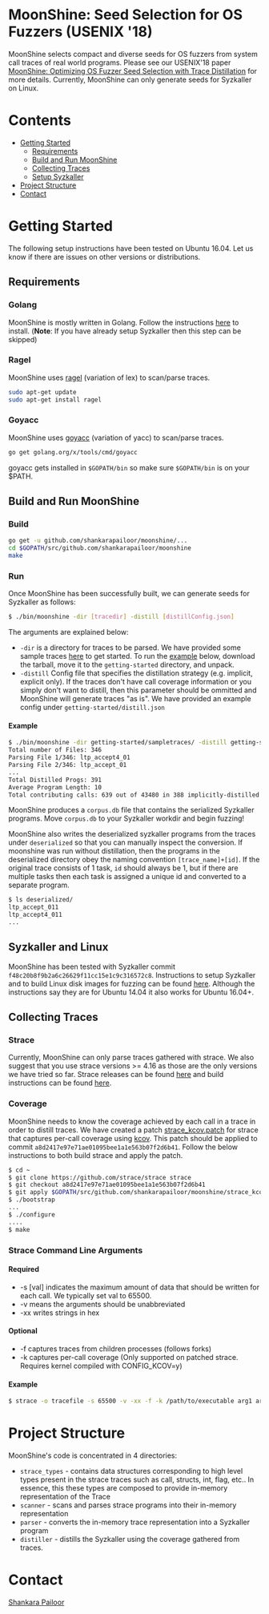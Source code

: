 # MoonShine: Seed Selection for OS Fuzzers (USENIX '18)

MoonShine selects compact and diverse seeds for OS fuzzers from system call traces of real world programs. Please see our USENIX'18 paper [MoonShine: Optimizing OS Fuzzer Seed Selection with Trace Distillation](http://www.cs.columbia.edu/~suman/docs/moonshine.pdf) for more details. Currently, MoonShine can only generate seeds for Syzkaller on Linux. 

# Contents
* [Getting Started](#getting-started)
    * [Requirements](#requirements)
    * [Build and Run MoonShine](#build-and-run-moonshine)
    * [Collecting Traces](#collecting-traces)
    * [Setup Syzkaller](#syzkaller-and-linux)
* [Project Structure](#project-structure)
* [Contact](#contact)

# Getting Started

The following setup instructions have been tested on Ubuntu 16.04. Let us know if there are issues on other versions or distributions.
## Requirements

### Golang
MoonShine is mostly written in Golang. Follow the instructions [here](https://golang.org/doc/install) to install. (**Note**: If you have already setup Syzkaller then this step can be skipped)

### Ragel
MoonShine uses [ragel](http://www.colm.net/open-source/ragel/) (variation of lex) to scan/parse traces.
```bash
sudo apt-get update
sudo apt-get install ragel
```

### Goyacc
MoonShine uses [goyacc](https://godoc.org/golang.org/x/tools/cmd/goyacc) (variation of yacc) to scan/parse traces.
```bash
go get golang.org/x/tools/cmd/goyacc
```
goyacc gets installed in ```$GOPATH/bin``` so make sure ```$GOPATH/bin``` is on your $PATH.

## Build and Run MoonShine

### Build
```bash
go get -u github.com/shankarapailoor/moonshine/...
cd $GOPATH/src/github.com/shankarapailoor/moonshine
make
```

### Run
Once MoonShine has been successfully built, we can generate seeds for Syzkaller as follows:

```bash
$ ./bin/moonshine -dir [tracedir] -distill [distillConfig.json]
```
The arguments are explained below:
* ```-dir``` is a directory for traces to be parsed. We have provided some sample traces [here](https://drive.google.com/file/d/1eKLK9Kvj5tsJVYbjB2PlFXUsMQGASjmW/view?usp=sharing) to get started. To run the [example](#example) below, download the tarball, move it to the ```getting-started``` directory, and unpack. 
* ```-distill``` Config file that specifies the distillation strategy (e.g. implicit, explicit only). If the traces don't have call coverage information or you simply don't want to distill, then this parameter should be ommitted and MoonShine will generate traces "as is". We have provided an example config under ```getting-started/distill.json```
#### Example

```bash
$ ./bin/moonshine -dir getting-started/sampletraces/ -distill getting-started/distill.json
Total number of Files: 346
Parsing File 1/346: ltp_accept4_01
Parsing File 2/346: ltp_accept_01
...
Total Distilled Progs: 391
Average Program Length: 10
Total contributing calls: 639 out of 43480 in 388 implicitly-distilled programs. Total calls: 3250
```

MoonShine produces a ```corpus.db``` file that contains the serialized Syzkaller programs. Move ```corpus.db``` to your Syzkaller workdir and begin fuzzing!

MoonShine also writes the deserialized syzkaller programs from the traces under ```deserialized``` so that you can manually inspect the conversion. If moonshine was run without distillation, then the programs in the deserialized directory obey the naming convention ```[trace_name]+[id]```. If the original trace consists of 1 task, ```id``` should always be 1, but if there are multiple tasks then each task is assigned a unique id and converted to a separate program. 

```bash
$ ls deserialized/
ltp_accept_011
ltp_accept4_011
...
```

## Syzkaller and Linux
MoonShine has been tested with Syzkaller commit ```f48c20b8f9b2a6c26629f11cc15e1c9c316572c8```. Instructions to setup Syzkaller and to build Linux disk images for fuzzing can be found [here](https://github.com/google/syzkaller/blob/master/docs/linux/setup_ubuntu-host_qemu-vm_x86-64-kernel.md). Although the instructions say they are for Ubuntu 14.04 it also works for Ubuntu 16.04+.

## Collecting Traces

### Strace
Currently, MoonShine can only parse traces gathered with strace. We also suggest that you use strace versions >= 4.16 as those are the only versions we have tried so far. Strace releases can be found [here](https://github.com/strace/strace/releases) and build instructions can be found [here](https://github.com/strace/strace/blob/master/INSTALL).

### Coverage
MoonShine needs to know the coverage achieved by each call in a trace in order to distill traces. We have created a patch [strace_kcov.patch](/strace_kcov.patch) for strace that captures per-call coverage using [kcov](https://lwn.net/Articles/671640/). This patch should be applied to commit ```a8d2417e97e71ae01095bee1a1e563b07f2d6b41```. Follow the below instructions to both build strace and apply the patch.
```bash
$ cd ~
$ git clone https://github.com/strace/strace strace
$ git checkout a8d2417e97e71ae01095bee1a1e563b07f2d6b41
$ git apply $GOPATH/src/github.com/shankarapailoor/moonshine/strace_kcov.patch
$ ./bootstrap
...
$ ./configure
....
$ make
```

### Strace Command Line Arguments

#### Required
* -s [val] indicates the maximum amount of data that should be written for each call. We typically set val to 65500.
* -v means the arguments should be unabbreviated
* -xx writes strings in hex

#### Optional
* -f captures traces from children processes (follows forks)
* -k captures per-call coverage (Only supported on patched strace. Requires kernel compiled with CONFIG_KCOV=y)

#### Example
```bash
$ strace -o tracefile -s 65500 -v -xx -f -k /path/to/executable arg1 arg2 .. argN
```
# Project Structure

MoonShine's code is concentrated in 4 directories:

* ```strace_types``` - contains data structures corresponding to high level types present in the strace traces such as call, structs, int, flag, etc.. In essence, this these types are composed to provide in-memory representation of the Trace
* ```scanner``` - scans and parses strace programs into their in-memory representation
* ```parser``` - converts the in-memory trace representation into a Syzkaller program
* ```distiller``` - distills the Syzkaller using the coverage gathered from traces. 

# Contact
[Shankara Pailoor](<shankarapailoor@gmail.com>)
